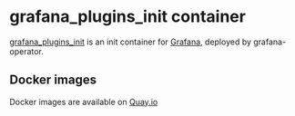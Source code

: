 grafana_plugins_init container
==============================

[grafana_plugins_init](https://github.com/integr8ly/grafana_plugins_init) is an init container for [Grafana](https://grafana.com/), deployed by grafana-operator.

Docker images
-------------

Docker images are available on [Quay.io](https://quay.io/repository/cybozu/grafana)
